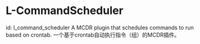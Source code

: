 # L-CommandScheduler
 id: l_command_scheduler
 A MCDR plugin that schedules commands to run based on crontab.
 一个基于crontab自动执行指令（组）的MCDR插件。
